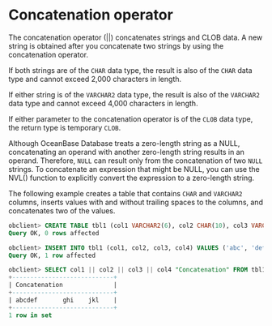 # Concatenation operator

The concatenation operator (\|\|) concatenates strings and CLOB data. A new string is obtained after you concatenate two strings by using the concatenation operator.

If both strings are of the `CHAR` data type, the result is also of the `CHAR` data type and cannot exceed 2,000 characters in length.

If either string is of the `VARCHAR2` data type, the result is also of the `VARCHAR2` data type and cannot exceed 4,000 characters in length.

If either parameter to the concatenation operator is of the `CLOB` data type, the return type is temporary `CLOB`.

Although OceanBase Database treats a zero-length string as a NULL, concatenating an operand with another zero-length string results in an operand. Therefore, `NULL` can result only from the concatenation of two `NULL` strings. To concatenate an expression that might be NULL, you can use the NVL() function to explicitly convert the expression to a zero-length string.

The following example creates a table that contains `CHAR` and `VARCHAR2` columns, inserts values with and without trailing spaces to the columns, and concatenates two of the values.

```sql
obclient> CREATE TABLE tbl1 (col1 VARCHAR2(6), col2 CHAR(10), col3 VARCHAR2(10), col4 CHAR(6));
Query OK, 0 rows affected

obclient> INSERT INTO tbl1 (col1, col2, col3, col4) VALUES ('abc', 'def ', 'ghi ', 'jkl');
Query OK, 1 row affected

obclient> SELECT col1 || col2 || col3 || col4 "Concatenation" FROM tbl1;
+----------------------------+
| Concatenation              |
+----------------------------+
| abcdef       ghi    jkl    |
+----------------------------+
1 row in set
```
